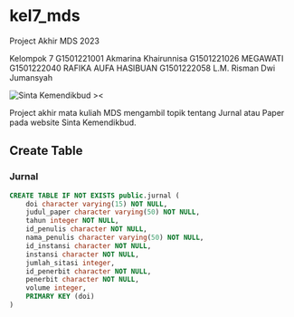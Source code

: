 # kel7_mds
Project Akhir MDS 2023

Kelompok 7
G1501221001	Akmarina Khairunnisa
G1501221026	MEGAWATI
G1501222040	RAFIKA AUFA HASIBUAN
G1501222058	L.M. Risman Dwi Jumansyah

![Sinta Kemendikbud ><](/http://bsdm.unas.ac.id/wp-content/uploads/2022/08/sinta_logo1.png)

Project akhir mata kuliah MDS mengambil topik tentang Jurnal atau Paper pada website Sinta Kemendikbud.

## Create Table
### Jurnal

``` sql
CREATE TABLE IF NOT EXISTS public.jurnal (
    doi character varying(15) NOT NULL,
    judul_paper character varying(50) NOT NULL,
    tahun integer NOT NULL,
    id_penulis character NOT NULL,
    nama_penulis character varying(50) NOT NULL,
    id_instansi character NOT NULL,
    instansi character NOT NULL,
    jumlah_sitasi integer,
    id_penerbit character NOT NULL,
    penerbit character NOT NULL,
    volume integer,
    PRIMARY KEY (doi) 
)
```
